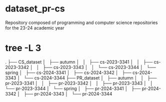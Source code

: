 # dataset_pr-cs
Repository composed of programming and computer science repositories for the 23-24 academic year

# tree -L 3
.
├── CS_dataset
│   ├── autumn
│   │   ├── cs-2023-3341
│   │   ├── cs-2023-3342
│   │   ├── cs-2023-3343
│   │   └── cs-2023-3344
│   └── spring
│       ├── cs-2024-3341
│       ├── cs-2024-3342
│       ├── cs-2024-3343
│       └── cs-2024-3344
├── PR_dataset
│   ├── autumn
│   │   ├── pr-2023-3341
│   │   ├── pr-2023-3342
│   │   ├── pr-2023-3343
│   │   └── pr-2023-3344
│   └── spring
│       ├── pr-2024-3341
│       ├── pr-2024-3342
│       ├── pr-2024-3343
│       └── pr-2024-3344

